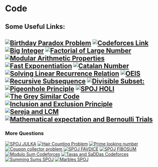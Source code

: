 # Code
## Some Useful Links:

[![Birthday Paradox Problem](https://img.shields.io/badge/CP-Birthday%20Paradox%20Problem-brightgreen)](https://www.geeksforgeeks.org/birthday-paradox/)
[![Codeforces Link](https://img.shields.io/badge/CP-Codeforces%20Link-green)](https://codeforces.com/problemset?tags=math,brute%20force)
[![Big Integer](https://img.shields.io/badge/CP-BigInteger-yellowgreen)](https://www.geeksforgeeks.org/biginteger-class-in-java/)
[![Factorial of Large Number](https://img.shields.io/badge/CP-Factorial%20of%20Large%20Number%3A-yellow)](https://practice.geeksforgeeks.org/problems/factorials-of-large-numbers/0)
[![Modular Arithmetic Properties](https://img.shields.io/badge/CP-Modular%20Arithmetic%20Properties-orange)](http://theoryofprogramming.com/2014/12/24/modular-arithmetic-properties/)
[![Fast Exponentiation](https://img.shields.io/badge/CP-Fast%20Exponentiation-red)](https://www.geeksforgeeks.org/modular-exponentiation-power-in-modular-arithmetic/)
[![Catalan Number](https://img.shields.io/badge/CP-Catalan%20Number-lightgrey)](https://www.geeksforgeeks.org/program-nth-catalan-number/)
[![Solving Linear Recurrence Relation](https://img.shields.io/badge/CP-Solving%20Linear%20Recurrence%20Relation-blue)](https://www.hackerearth.com/practice/notes/solving-linear-recurrence-relation/)
[![OEIS](https://img.shields.io/badge/CP-OEIS-lightgrey)](http://oeis.org/)
[![Recursive Subsequence](https://img.shields.io/badge/CP-Recursive%20Subsequence-orange)](https://www.spoj.com/problems/SEQ/)
[![Divisible Subset:](https://img.shields.io/badge/CP-Divisible%20Subset%3A-yellowgreen)](https://www.codechef.com/problems/DIVSUBS/)
[![Pigeonhole Principle](https://img.shields.io/badge/CP-Pigeonhole%20Principle-brightgreen)](https://www.geeksforgeeks.org/discrete-mathematics-the-pigeonhole-principle/)
[![SPOJ HOLI](https://img.shields.io/badge/CP-SPOJ%20HOLI-lightgrey)](https://www.spoj.com/problems/HOLI/)
[![The Grey Similar Code](https://img.shields.io/badge/CP-The%20Grey%20Similar%20Code-green)](https://www.codechef.com/problems/GRAYSC)
[![Inclusion and Exclusion Principle](https://img.shields.io/badge/CP-Inclusion%20and%20Exclusion%20Principle-orange)](https://www.geeksforgeeks.org/inclusion-exclusion-principle-and-programming-applications/)
[![Sereja and LCM](https://img.shields.io/badge/CP-Sereja%20and%20LCM-red)](https://www.codechef.com/problems/SEALCM)
[![Mathematical expectation and Bernoulli Trials](https://img.shields.io/badge/CP-Mathematical%20expectation%20and%20Bernoulli%20Trials-blue)](https://www.codechef.com/wiki/tutorial-expectation)
--------------------------------------------------------------------------------------------------------------------------------------
### More Questions

[![SPOJ JULKA](https://img.shields.io/badge/Ques-SPOJ%20JULKA-brightgreen)](https://www.spoj.com/problems/JULKA/)
[![Hair Counting Problem](https://img.shields.io/badge/Ques-Hair%20Counting%20Problem-yellow)](https://www.mathscareers.org.uk/article/pigeonhole-principle/)
[![Prime looking number](https://img.shields.io/badge/Ques-Prime%20looking%20number-blue)](https://www.cut-the-knot.org/arithmetic/combinatorics/InclExclEx.shtml)
[![Coupon collector problem](https://img.shields.io/badge/Ques-Coupon%20collector%20proble-lightgrey)](https://www.youtube.com/watch?v=3mu47FWEuqA)
[![SPOJ FAVDICE](https://img.shields.io/badge/Ques-SPOJ%20FAVDICE-orange)](https://www.spoj.com/problems/FAVDICE/)
[![SPOJ FIBOSUM](https://img.shields.io/badge/Ques-SPOJ%20FIBOSUM-green)](https://www.spoj.com/problems/FIBOSUM/)
[![Modulo Sum Codeforces](https://img.shields.io/badge/Ques-Modulo%20Sum%20Codeforces-red)](https://codeforces.com/problemset/problem/577/B)
[![Tavas and SaDDas Codeforces](https://img.shields.io/badge/Ques-Tavas%20and%20SaDDas%20Codeforces-yellowgreen)](https://codeforces.com/problemset/problem/535/B)
[![Summing Sums SPOJ](https://img.shields.io/badge/Ques-Summing%20Sums%20SPOJ-yellow)](https://www.spoj.com/problems/SUMSUMS/)
[![Marbles SPOJ](https://img.shields.io/badge/Ques-Marbles%20SPOJ-orange)](https://www.spoj.com/problems/MARBLES/)


